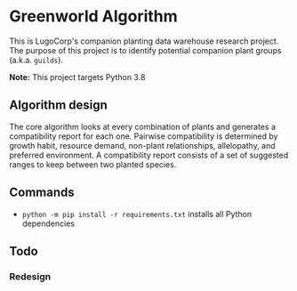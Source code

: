 # Greenworld Algorithm
This is LugoCorp's companion planting data warehouse research project.
The purpose of this project is to identify potential companion plant groups (a.k.a. `guilds`).

**Note:** This project targets Python 3.8

## Algorithm design
The core algorithm looks at every combination of plants and generates a compatibility report for each one.
Pairwise compatibility is determined by growth habit, resource demand, non-plant relationships, allelopathy, and preferred environment.
A compatibility report consists of a set of suggested ranges to keep between two planted species.

## Commands
- `python -m pip install -r requirements.txt` installs all Python dependencies

## Todo

### Redesign
